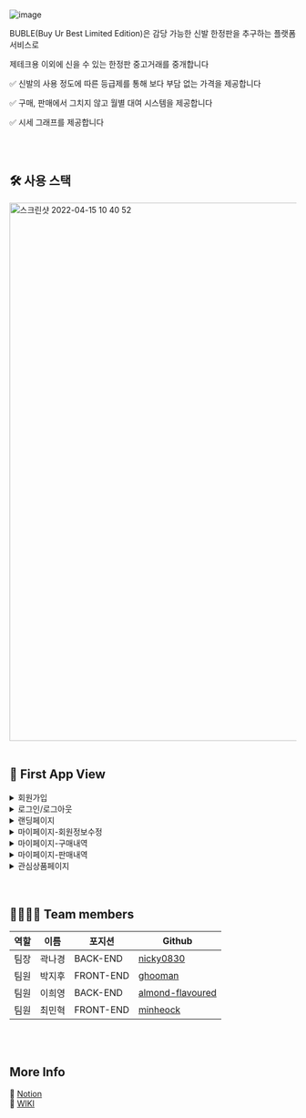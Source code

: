 <br>

![image](https://user-images.githubusercontent.com/83929406/163503668-76da8baf-ba92-4c91-ae2e-1791a7e1ab9c.png)  

BUBLE(Buy Ur Best Limited Edition)은 감당 가능한 신발 한정판을 추구하는 플랫폼 서비스로

제테크용 이외에 신을 수 있는 한정판 중고거래를 중개합니다

✅ 신발의 사용 정도에 따른 등급제를 통해 보다 부담 없는 가격을 제공합니다

✅ 구매, 판매에서 그치지 않고 월별 대여 시스템을 제공합니다

✅ 시세 그래프를 제공합니다   

<br>
<br>

## 🛠 사용 스택
<img width="945" alt="스크린샷 2022-04-15 10 40 52" src="https://user-images.githubusercontent.com/81677222/163504370-086bd374-10e2-45b2-ae40-1892a52e29bc.png">   

<br>
<br>

## 🌟 First App View
<details>
<summary>회원가입</summary>
  
![회원가입](https://user-images.githubusercontent.com/85857465/163519045-1f454aba-4afa-4eda-9832-47d3504e7a89.gif)
</details>
<details>
<summary>로그인/로그아웃</summary>
  
![로그인 : 로그아웃](https://user-images.githubusercontent.com/85857465/163519011-efb4dd56-da3f-4261-a9c3-db6e769666df.gif)
</details>
<details>
<summary>랜딩페이지</summary>
  
ㄴㅇㄹㅇㄴㄹ
</details>
<details>
<summary>마이페이지-회원정보수정</summary>
  
![ezgif com-gif-maker (4)](https://user-images.githubusercontent.com/75279575/163521271-e9d60716-2814-4617-9240-89eec0f3df51.gif)

</details>
<details>
<summary>마이페이지-구매내역</summary>
  
  ![ezgif com-gif-maker (5)](https://user-images.githubusercontent.com/75279575/163521877-27da6762-62be-4186-8225-d964b98ceadd.gif)

</details>
<details>
<summary>마이페이지-판매내역</summary>
  
![ezgif com-gif-maker (6)](https://user-images.githubusercontent.com/75279575/163522249-fc910cbe-76fe-43f1-89cf-486de7adb9bf.gif)

</details>
<details>
<summary>관심상품페이지</summary>
  
![ezgif com-gif-maker (1)](https://user-images.githubusercontent.com/81677222/163509194-839e1f47-1b21-45e7-a712-1ed4e588e140.gif)
</details>

<br>
<br>

## 👨‍👩‍👧‍👦 Team members

|역할|이름|포지션|Github|
|------|---|---|---|
|팀장|곽나경|BACK-END|[nicky0830](https://github.com/nicky0830)|
|팀원|박지후|FRONT-END|[ghooman](https://github.com/ghooman)|
|팀원|이희영|BACK-END|[almond-flavoured](https://github.com/almond-flavoured)|
|팀원|최민혁|FRONT-END|[minheock](https://github.com/minheock)

<br>
<br>

## More Info

📝 [Notion](https://garrulous-gander-3f2.notion.site/9-First-Project-6e129ca4f9e0468a9a429fc2048333e7) 
<br>
📌 [WIKI](https://github.com/codestates/BUBLE/wiki)



